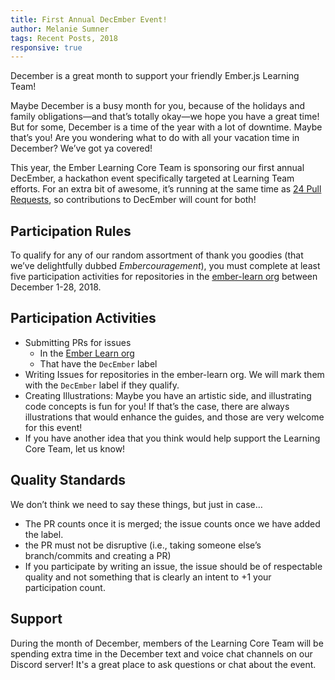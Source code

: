 ```yaml
---
title: First Annual DecEmber Event!
author: Melanie Sumner
tags: Recent Posts, 2018
responsive: true
---
```


December is a great month to support your friendly Ember.js Learning Team!

Maybe December is a busy month for you, because of the holidays and family obligations—and that’s totally okay—we hope you have a great time! But for some, December is a time of the year with a lot of downtime. Maybe that’s you! Are you wondering what to do with all your vacation time in December? We’ve got ya covered!

This year, the Ember Learning Core Team is sponsoring our first annual DecEmber, a hackathon event specifically targeted at Learning Team efforts. For an extra bit of awesome, it’s running at the same time as [24 Pull Requests](https://24pullrequests.com/), so contributions to DecEmber will count for both!

## Participation Rules

To qualify for any of our random assortment of thank you goodies (that we’ve delightfully dubbed _Embercouragement_), you must complete at least five participation activities for repositories in the [ember-learn org](https://github.com/ember-learn) between December 1-28, 2018.

## Participation Activities

- Submitting PRs for issues
  - In the [Ember Learn org](https://github.com/ember-learn)
  - That have the `DecEmber` label
- Writing Issues for repositories in the ember-learn org. We will mark them with the `DecEmber` label if they qualify.
- Creating Illustrations: Maybe you have an artistic side, and illustrating code concepts is fun for you! If that’s the case, there are always illustrations that would enhance the guides, and those are very welcome for this event!
- If you have another idea that you think would help support the Learning Core Team, let us know!

## Quality Standards

We don’t think we need to say these things, but just in case…

- The PR counts once it is merged; the issue counts once we have added the label.
- the PR must not be disruptive (i.e., taking someone else’s branch/commits and creating a PR)
- If you participate by writing an issue, the issue should be of respectable quality and not something that is clearly an intent to +1 your participation count.

## Support

During the month of December, members of the Learning Core Team will be spending extra time in the December text and voice chat channels on our Discord server! It's a great place to ask questions or chat about the event.
